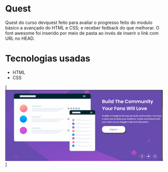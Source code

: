 # Quest 

Quest do curso devquest feito para avaliar o progresso feito do modulo básico a avançado do HTML e CSS; e receber fedback do que melhorar. 
O font awesome foi inserido por meio de pasta ao invés de inserir o link com URL no HEAD.

# Tecnologias usadas

- HTML
- CSS

[<img src="./src/images/Animação.gif" alt="gif demonstração de ações">]
